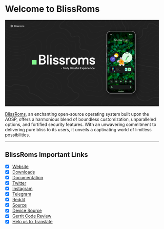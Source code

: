 
# Welcome to BlissRoms

![](static/banner.jpg)

[BlissRoms](https://blissroms.org/), an enchanting open-source operating system built upon the AOSP, offers a harmonious blend of boundless customization, unparalleled options, and fortified security features. With an unwavering commitment to delivering pure bliss to its users, it unveils a captivating world of limitless possibilities.

---

## BlissRoms Important Links

- [x] [Website](https://blissroms.org)
- [x] [Downloads](https://downloads.blissroms.org)
- [x] [Documentation](https://docs.blissroms.org)
- [x] [Twitter](https://twitter.com/Bliss_ROMs)
- [x] [Instagram](https://www.instagram.com/blissroms)
- [x] [Telegram](https://t.me/BlissROM_Updates)
- [x] [Reddit](https://www.reddit.com/r/BlissRoms)
- [x] [Source](https://github.com/BlissRoms)
- [x] [Device Source](https://github.com/BlissRoms-Devices)
- [x] [Gerrit Code Review](https://review.blissroms.org)
- [x] [Help us to Translate](https://translate.blissroms.org)
